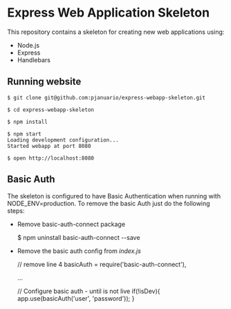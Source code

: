 # Express Web Application Skeleton

This repository contains a skeleton for creating new web applications using:
* Node.js
* Express
* Handlebars

## Running website

    $ git clone git@github.com:pjanuario/express-webapp-skeleton.git

    $ cd express-webapp-skeleton

    $ npm install

    $ npm start
    Loading development configuration...
    Started webapp at port 8080

    $ open http://localhost:8080

## Basic Auth

The skeleton is configured to have Basic Authentication when running with NODE_ENV=production. To remove the basic Auth just do the following steps:

* Remove basic-auth-connect package


    $ npm uninstall basic-auth-connect --save

* Remove the basic auth config from *index.js*


    // remove line 4
    basicAuth = require('basic-auth-connect'),

    ...

    // Configure basic auth - until is not live
    if(!isDev){
      app.use(basicAuth('user', 'password'));
    }
